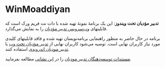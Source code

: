 # WinMoaddiyan
**تدبیر مؤدیان تحت ویندوز**: این یک برنامهٔ نمونهٔ تهیه شده با دات نت فریم ورک است که قابلیتهای [وب‌سرویس تدبیر مؤدیان](https://api.moaddiyan.com) را به نمایش می‌گذارد.

برنامه در حال حاضر به منظور راهنمایی برنامه‌نویسان تهیه شده و فاقد قابلیتهای کلیدی مورد نیاز کاربران نهایی است. توصیه می‌شود کاربران نهایی از [تدبیر مؤدیان تحت وب](https://app.moaddiyan.com) یا [تدبیر مودیان اندرویدی](https://cafebazaar.ir/app/com.sppcco.ttaxutils) استفاده کنند.

[مستندات توسعه‌دهنگان تدبیر مودیان](https://moaddiyan.sppcco.com/develop/) را در [این نشانی](https://moaddiyan.sppcco.com/develop/) مطالعه بفرمایید.
